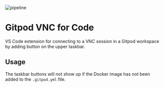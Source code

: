 ![pipeline](https://git.al3xdev.com/al3xdev/gitpod-vnc-shortcut/badges/master/pipeline.svg?ignore_skipped=true)

# Gitpod VNC for Code

VS Code extension for connecting to a VNC session in a Gitpod workspace by adding button on the upper taskbar.

## Usage

The taskbar buttons will not show up if the Docker image has not been added to the `.gitpod.yml` file.